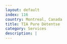 ```yaml
---
layout: default
index: 116
country: Montreal, Canada
title: TIA Pure Dètentse
category: Services
description: |
---
```

